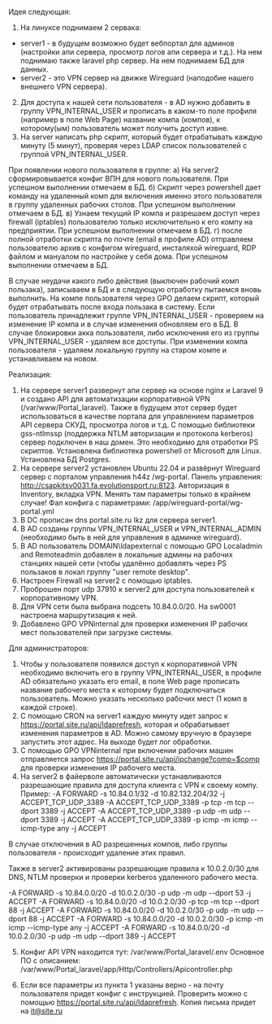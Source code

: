 Идея следующая:
1) На линуксе поднимаем 2 сервака:
- server1 - в будущем возможно будет вебпортал для админов (настройки апи сервера, просмотр логов апи сервера и т.д.). На нем поднимаю также laravel php сервер. На нем поднимаем БД для данных.
- server2 - это VPN сервер на движке Wireguard (наподобие нашего внешнего VPN сервера).
2) Для доступа к нашей сети пользователя - в AD нужно добавить в группу VPN_INTERNAL_USER и прописать в каком-то поле профиля (например в поле Web Page) название компа (компов), к которому(ым) пользователь может получить доступ извне.
3) На server написать php скрипт, который будет отрабатывать каждую минуту (5 минут), проверяя через LDAP список пользователей с группой VPN_INTERNAL_USER.

При появлении нового пользователя в группе:
a) На server2 сформировывается конфиг ВПН для нового пользователя.  При успешном выполнении отмечаем в БД.
б) Скрипт через powershell дает команду на удаленный комп для включения именно этого пользователя в группу удаленных рабочих столов. При успешном выполнении отмечаем в БД.
в) Узнаем текущий IP компа и разрешаем доступ через firewall (iptables) пользователю только исключительно к его компу на предприятии.  При успешном выполнении отмечаем в БД.
г) после полной отработки скрипта по почте (email в профиле AD) отправляем пользователю архив с конфигом wireguard, инсталяхой wireguard, RDP файлом и мануалом по настройке у себя дома.  При успешном выполнении отмечаем в БД.

В случае неудачи какого либо действия (выключен рабочий комп пользака), записываем в БД и в следующую отработку пытаемся вновь выполнить.
На компе пользователя через GPO делаем скрипт, который будет отрабатывать после входа пользака в систему. Если пользователь принадлежит группе VPN_INTERNAL_USER - проверяем на изменение IP компа и в случае изменения обновляем его в БД.
В случае блокировки акка пользователя, либо исключения его из группы VPN_INTERNAL_USER - удаляем все доступы.
При изменении компа пользователя - удаляем локальную группу на старом компе и устанавливаем на новом.

Реализация:
1) На сервере server1 развернут апи сервер на основе nginx и Laravel 9 и создано API для автоматизации корпоративной VPN (/var/www/Portal_laravel). Также в будущем этот сервер будет использоваться в качестве портала для управлением параметров API сервера СКУД, просмотра логов и т.д. С помощью библиотеки gss-ntlmssp (поддержка NTLM авторизации и протокола kerberos) сервер подключен в наш домен. Это необходимо для отработки PS скриптов. Установлена библиотека powershell от Microsoft для Linux. Установлена БД Postgres.
2) На сервере server2 установлен Ubuntu 22.04 и развёрнут Wireguard сервер с порталом управления  h44z /wg-portal. Панель управления: http://csapkitsv0031.fa.evolutionsport.ru:8123. Авторизация в Inventory, вкладка VPN. Менять там параметры только в крайнем случае! Фал конфига с параметрами: /app/wireguard-portal/wg-portal.yml
3) В DC прописан dns portal.site.ru lkz для сервера server1.
4) В AD cозданы группы VPN_INTERNAL_USER и VPN_INTERNAL_ADMIN (необходимо быть в ней для управления в админке wireguard).
5) В AD пользователь DOMAIN\ldapexternal с помощью GPO Localadmin and Remoteadmin добавлен в локальные админы на рабочих станциях нашей сети (чтобы удалённо добавлять через PS пользаков в локал группу "user remote desktop".
6) Настроен Firewall на server2 с помощью iptables.
7) Проброшен порт udp 37910 к  server2 для доступа пользователей к корпоративному VPN.
8) Для VPN сети была выбрана подсеть 10.84.0.0/20. На sw0001 настроена маршрутизация к ней.
9) Добавлено GPO VPNinternal для проверки изменения IP рабочих мест пользователей при загрузке системы.
   
Для администраторов:
1) Чтобы у пользователя появился доступ к корпоративной VPN необходимо включить его в группу VPN_INTERNAL_USER, в профиле AD обязательно указать его email, в поле Web page прописать название рабочего места к которому будет подключаться пользователь. Можно указать несколько рабочих мест (1 комп в каждой строке).
2) С помощью CRON на server1 каждую минуту идет запрос к https://portal.site.ru/api/ldaprefresh, которая и обрабатывает изменения параметров в AD. Можно самому вручную в браузере запустить этот адрес. На выходе будет лог обработки.
3) С помощью GPO VPNinternal при включении рабочих машин отправляется запрос https://portal.site.ru/api/ipchange?comp=$comp для проверки изменения IP рабочего места.
4) На server2 в файерволе автоматически устанавливаются разрешающие правила для доступа клиента с VPN к своему компу. Пример:
    -A FORWARD -s 10.84.0.1/32 -d 10.82.132.204/32 -j ACCEPT_TCP_UDP_3389
    -A ACCEPT_TCP_UDP_3389 -p tcp -m tcp --dport 3389 -j ACCEPT
    -A ACCEPT_TCP_UDP_3389 -p udp -m udp --dport 3389 -j ACCEPT
    -A ACCEPT_TCP_UDP_3389 -p icmp -m icmp --icmp-type any -j ACCEPT

В случае отключения в AD разрешенных компов, либо группы пользователя - происходит удаление этих правил.

Также в server2 активированы разрешающие правила к 10.0.2.0/30 для DNS, NTLM проверки и проверки kerberos удаленного рабочего места.

-A FORWARD -s 10.84.0.0/20 -d 10.0.2.0/30 -p udp -m udp --dport 53 -j ACCEPT
-A FORWARD -s 10.84.0.0/20 -d 10.0.2.0/30 -p tcp -m tcp --dport 88 -j ACCEPT
-A FORWARD -s 10.84.0.0/20 -d 10.0.2.0/30 -p udp -m udp --dport 88 -j ACCEPT
-A FORWARD -s 10.84.0.0/20 -d 10.0.2.0/30 -p icmp -m icmp --icmp-type any -j ACCEPT
-A FORWARD -s 10.84.0.0/20 -d 10.0.2.0/30 -p udp -m udp --dport 389 -j ACCEPT

5) Конфиг API VPN находится тут: /var/www/Portal_laravel/.env
   Основное ПО с описанием: /var/www/Portal_laravel/app/Http/Controllers/Apicontroller.php

6) Если все параметры из пункта 1 указаны верно - на почту пользователя придет конфиг с инструкцией. Проверить можно с помощью https://portal.site.ru/api/ldaprefresh. Копия письма придет на it@site.ru

